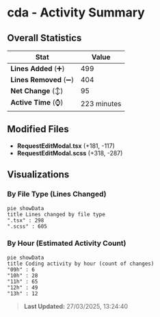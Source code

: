 # cda - Activity Summary 

## Overall Statistics

| Stat                   | Value                                                             |
| ---------------------- | ----------------------------------------------------------------- |
| **Lines Added** (➕)   | 499                                          |
| **Lines Removed** (➖) | 404                                        |
| **Net Change** (↕)    | 95                |
| **Active Time** (⌚)   | 223 minutes |


## Modified Files
- **RequestEditModal.tsx** (+181, -117)
- **RequestEditModal.scss** (+318, -287)

## Visualizations

### By File Type (Lines Changed)

```mermaid
pie showData
title Lines changed by file type
".tsx" : 298
".scss" : 605
```

### By Hour (Estimated Activity Count)

```mermaid
pie showData
title Coding activity by hour (count of changes)
"09h" : 6
"10h" : 28
"11h" : 65
"12h" : 49
"13h" : 12
```


> **Last Updated:** 27/03/2025, 13:24:40